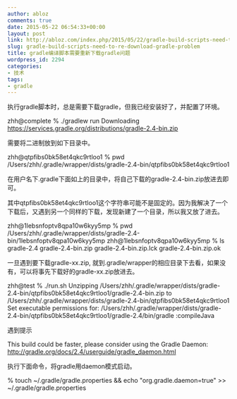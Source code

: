 ```yaml
---
author: abloz
comments: true
date: 2015-05-22 06:54:33+00:00
layout: post
link: http://abloz.com/index.php/2015/05/22/gradle-build-scripts-need-to-re-download-gradle-problem/
slug: gradle-build-scripts-need-to-re-download-gradle-problem
title: gradle编译脚本需要重新下载gradle问题
wordpress_id: 2294
categories:
- 技术
tags:
- gradle
---
```


执行gradle脚本时，总是需要下载gradle，但我已经安装好了，并配置了环境。

zhh@complete % ./gradlew run
Downloading https://services.gradle.org/distributions/gradle-2.4-bin.zip

需要将二进制放到如下目录中。

zhh@qtpfibs0bk58et4qkc9rtloo1 % pwd
/Users/zhh/.gradle/wrapper/dists/gradle-2.4-bin/qtpfibs0bk58et4qkc9rtloo1

在用户名下.gradle下面如上的目录中，将自己下载的gradle-2.4-bin.zip放进去即可。

其中qtpfibs0bk58et4qkc9rtloo1这个字符串可能不是固定的。因为我解决了一个下载后，又遇到另一个同样的下载，发现新建了一个目录，所以我又放了进去。

zhh@1lebsnfoptv8qpa10w6kyy5mp % pwd
/Users/zhh/.gradle/wrapper/dists/gradle-2.4-bin/1lebsnfoptv8qpa10w6kyy5mp
zhh@1lebsnfoptv8qpa10w6kyy5mp % ls
gradle-2.4 gradle-2.4-bin.zip gradle-2.4-bin.zip.lck gradle-2.4-bin.zip.ok



一旦遇到要下载gradle-xx.zip, 就到.gradle/wrapper的相应目录下去看，如果没有，可以将事先下载好的gradle-xx.zip放进去。

zhh@test % ./run.sh
Unzipping /Users/zhh/.gradle/wrapper/dists/gradle-2.4-bin/qtpfibs0bk58et4qkc9rtloo1/gradle-2.4-bin.zip to /Users/zhh/.gradle/wrapper/dists/gradle-2.4-bin/qtpfibs0bk58et4qkc9rtloo1
Set executable permissions for: /Users/zhh/.gradle/wrapper/dists/gradle-2.4-bin/qtpfibs0bk58et4qkc9rtloo1/gradle-2.4/bin/gradle
:compileJava



遇到提示

This build could be faster, please consider using the Gradle Daemon: http://gradle.org/docs/2.4/userguide/gradle_daemon.html

执行下面命令，将gradle用daemon模式启动。

% touch ~/.gradle/gradle.properties && echo "org.gradle.daemon=true" >> ~/.gradle/gradle.properties






